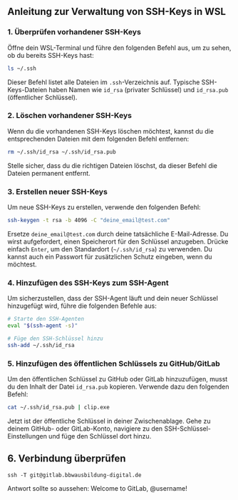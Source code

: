 ## Anleitung zur Verwaltung von SSH-Keys in WSL

### 1\. Überprüfen vorhandener SSH-Keys

Öffne dein WSL-Terminal und führe den folgenden Befehl aus, um zu sehen, ob du bereits SSH-Keys hast:

```bash
ls ~/.ssh
```

Dieser Befehl listet alle Dateien im `.ssh`\-Verzeichnis auf. Typische SSH-Keys-Dateien haben Namen wie `id_rsa` (privater Schlüssel) und `id_rsa.pub` (öffentlicher Schlüssel).

### 2\. Löschen vorhandener SSH-Keys

Wenn du die vorhandenen SSH-Keys löschen möchtest, kannst du die entsprechenden Dateien mit dem folgenden Befehl entfernen:

```bash
rm ~/.ssh/id_rsa ~/.ssh/id_rsa.pub
```

Stelle sicher, dass du die richtigen Dateien löschst, da dieser Befehl die Dateien permanent entfernt.

### 3\. Erstellen neuer SSH-Keys

Um neue SSH-Keys zu erstellen, verwende den folgenden Befehl:

```bash
ssh-keygen -t rsa -b 4096 -C "deine_email@test.com"
```

Ersetze `deine_email@test.com` durch deine tatsächliche E-Mail-Adresse. Du wirst aufgefordert, einen Speicherort für den Schlüssel anzugeben. Drücke einfach `Enter`, um den Standardort (`~/.ssh/id_rsa`) zu verwenden. Du kannst auch ein Passwort für zusätzlichen Schutz eingeben, wenn du möchtest.

### 4\. Hinzufügen des SSH-Keys zum SSH-Agent

Um sicherzustellen, dass der SSH-Agent läuft und dein neuer Schlüssel hinzugefügt wird, führe die folgenden Befehle aus:

```bash
# Starte den SSH-Agenten
eval "$(ssh-agent -s)"

# Füge den SSH-Schlüssel hinzu
ssh-add ~/.ssh/id_rsa
```

### 5\. Hinzufügen des öffentlichen Schlüssels zu GitHub/GitLab

Um den öffentlichen Schlüssel zu GitHub oder GitLab hinzuzufügen, musst du den Inhalt der Datei `id_rsa.pub` kopieren. Verwende dazu den folgenden Befehl:

```bash
cat ~/.ssh/id_rsa.pub | clip.exe
```

Jetzt ist der öffentliche Schlüssel in deiner Zwischenablage. Gehe zu deinem GitHub- oder GitLab-Konto, navigiere zu den SSH-Schlüssel-Einstellungen und füge den Schlüssel dort hinzu.

## 6\. Verbindung überprüfen

```
ssh -T git@gitlab.bbwausbildung-digital.de
```

Antwort sollte so aussehen: Welcome to GitLab, @username!